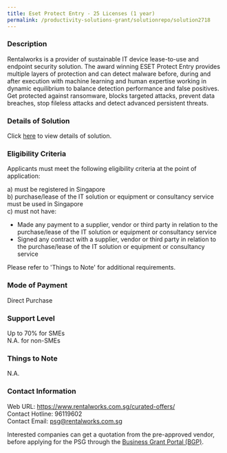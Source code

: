 ```yaml
---
title: Eset Protect Entry - 25 Licenses (1 year)
permalink: /productivity-solutions-grant/solutionrepo/solution2718
---
```


### Description

Rentalworks is a provider of sustainable IT device lease-to-use and endpoint security solution. The award winning ESET Protect Entry provides multiple layers of protection and can detect malware before, during and after execution with machine learning and human expertise working in dynamic equilibrium to balance detection performance and false positives. Get protected against ransomware, blocks targeted attacks, prevent data breaches, stop fileless attacks and detect advanced persistent threats.

### Details of Solution

Click <a href='https://www.gobusiness.gov.sg/images/psg/Rentalworks_20210245_Desensitised_Annex_3_Part_3.pdf' target='_blank' rel='noopener'>here</a> to view details of solution.

### Eligibility Criteria

Applicants must meet the following eligibility criteria at the point of application:

a) must be registered in Singapore <br>
b) purchase/lease of the IT solution or equipment or consultancy service must be used in Singapore <br>
c) must not have:
- Made any payment to a supplier, vendor or third party in relation to the purchase/lease of the IT solution or equipment or consultancy service
- Signed any contract with a supplier, vendor or third party in relation to the purchase/lease of the IT solution or equipment or consultancy service

Please refer to 'Things to Note' for additional requirements.

### Mode of Payment
Direct Purchase

### Support Level
Up to 70% for SMEs <br>
N.A. for non-SMEs

### Things to Note
N.A.

### Contact Information
Web URL: https://www.rentalworks.com.sg/curated-offers/ <br>Contact Hotline: 96119602 <br>Contact Email: psg@rentalworks.com.sg <br>

Interested companies can get a quotation from the pre-approved vendor, before applying for the PSG through the <a target='_blank' rel='noopener' href='https://www.businessgrants.gov.sg/'>Business Grant Portal (BGP)</a>.
